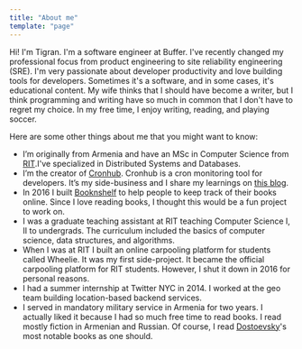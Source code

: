 ```yaml
---
title: "About me"
template: "page"
---
```


Hi! I'm Tigran. I'm a software engineer at Buffer. I've recently changed my professional focus from product engineering to site reliability engineering (SRE). I'm very passionate about developer productivity and love building tools for developers. Sometimes it's a software, and in some cases, it's educational content. My wife thinks that I should have become a writer, but I think programming and writing have so much in common that I don't have to regret my choice. In my free time, I enjoy writing, reading, and playing soccer.

Here are some other things about me that you might want to know:

- I’m originally from Armenia and have an MSc in Computer Science from [RIT](https://rit.edu).I've specialized in Distributed Systems and Databases.
- I’m the creator of [Cronhub](https://cronhub.io). Cronhub is a cron monitoring tool for developers. It’s my side-business and I share my learnings on [this blog](https://blog.cronhub.io).
- In 2016 I built [Booknshelf](https://booknshelf.com) to help people to keep track of their books online. Since I love reading books, I thought this would be a fun project to work on.
- I was a graduate teaching assistant at RIT teaching Computer Science I, II to undergrads. The curriculum included the basics of computer science, data structures, and algorithms.
- When I was at RIT I built an online carpooling platform for students called Wheelie. It was my first side-project. It became the official carpooling platform for RIT students. However, I shut it down in 2016 for personal reasons.
- I had a summer internship at Twitter NYC in 2014. I worked at the geo team building location-based backend services.
- I served in mandatory military service in Armenia for two years. I actually liked it because I had so much free time to read books. I read mostly fiction in Armenian and Russian. Of course, I read [Dostoevsky](https://en.wikipedia.org/wiki/Fyodor_Dostoevsky)'s most notable books as one should.

